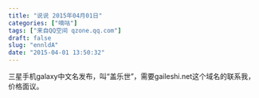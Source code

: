 ```yaml
---
title: "说说 2015年04月01日"
categories: ["嘀咕"]
tags: ["来自QQ空间 qzone.qq.com"]
draft: false
slug: "ennldA"
date: "2015-04-01 13:50:32"
---
```


三星手机galaxy中文名发布，叫“盖乐世”，需要gaileshi.net这个域名的联系我，价格面议。
